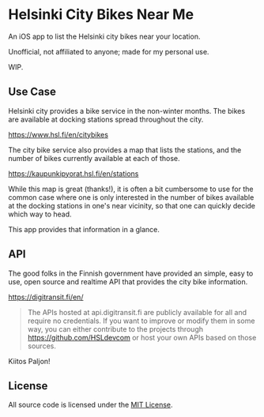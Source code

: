# Helsinki City Bikes Near Me

An iOS app to list the Helsinki city bikes near your location.

Unofficial, not affiliated to anyone; made for my personal use.

WIP.

## Use Case

Helsinki city provides a bike service in the non-winter months. The
bikes are available at docking stations spread throughout the city.

https://www.hsl.fi/en/citybikes

The city bike service also provides a map that lists the stations, and
the number of bikes currently available at each of those.

https://kaupunkipyorat.hsl.fi/en/stations

While this map is great (thanks!), it is often a bit cumbersome to use
for the common case where one is only interested in the number of
bikes available at the docking stations in one's near vicinity, so
that one can quickly decide which way to head.

This app provides that information in a glance.

## API

The good folks in the Finnish government have provided an simple, easy
to use, open source and realtime API that provides the city bike
information.

https://digitransit.fi/en/

> The APIs hosted at api.digitransit.fi are publicly available for all
  and require no credentials. If you want to improve or modify them in
  some way, you can either contribute to the projects through
  https://github.com/HSLdevcom or host your own APIs based on those
  sources.

Kiitos Paljon!

## License

All source code is licensed under the [MIT License](LICENSE).
